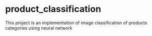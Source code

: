 # product_classification
This project is an implementation of image classification of products categories using neural network
